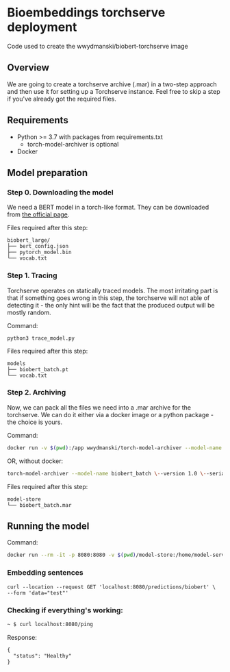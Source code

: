 # Bioembeddings torchserve deployment
Code used to create the wwydmanski/biobert-torchserve image

## Overview
We are going to create a torchserve archive (.mar) in a two-step approach and then use it for setting up a Torchserve instance. Feel free to skip a step if you've already got the required files.

## Requirements
 - Python >= 3.7 with packages from requirements.txt
    - torch-model-archiver is optional
 - Docker

## Model preparation
### Step 0. Downloading the model
We need a BERT model in a torch-like format. They can be downloaded from [the official page](https://github.com/google-research/bert). 

Files required after this step:
```
biobert_large/
├── bert_config.json
├── pytorch_model.bin
└── vocab.txt
```

### Step 1. Tracing
Torchserve operates on statically traced models. The most irritating part is that if something goes wrong in this step, the torchserve will not able of detecting it - the only hint will be the fact that the produced output will be mostly random.

Command: 
```
python3 trace_model.py
```

Files required after this step:
```
models
├── biobert_batch.pt
└── vocab.txt
```

### Step 2. Archiving
Now, we can pack all the files we need into a .mar archive for the torchserve. We can do it either via a docker image or a python package - the choice is yours.

Command:
```bash
docker run -v $(pwd):/app wwydmanski/torch-model-archiver --model-name biobert_batch \--version 1.0 \--serialized-file ./models/biobert_batch.pt \--extra-files ./models/vocab.txt,./utils.py,./bert_helper.py,./handler.py,./bert_tokenizer.py --handler my_handler.py  --export-path ./model-store -f
```
OR, without docker:
```bash
torch-model-archiver --model-name biobert_batch \--version 1.0 \--serialized-file ./models/biobert_batch.pt \--extra-files ./models/vocab.txt,./utils.py,./bert_helper.py,./handler.py,./bert_tokenizer.py --handler my_handler.py  --export-path ./model-store -f
```

Files required after this step:
```
model-store
└── biobert_batch.mar
```

## Running the model
Command:
```bash
docker run --rm -it -p 8080:8080 -v $(pwd)/model-store:/home/model-server/model-store pytorch/torchserve torchserve --start --model-store model-store --models biobert=biobert_batch.mar
```

### Embedding sentences
```
curl --location --request GET 'localhost:8080/predictions/biobert' \
--form 'data="test"'
```

### Checking if everything's working:
```bash
~ $ curl localhost:8080/ping
```
Response:
```
{
  "status": "Healthy"
}
```
